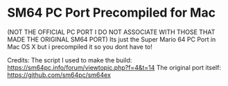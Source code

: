 # SM64 PC Port Precompiled for Mac
(NOT THE OFFICIAL PC PORT I DO NOT ASSOCIATE WITH THOSE THAT MADE THE ORIGINAL SM64 PORT) Its just the Super Mario 64 PC Port in Mac OS X but i precompiled it so you dont have to!

Credits:
The script I used to make the build: https://sm64pc.info/forum/viewtopic.php?f=4&t=14
The original port itself: https://github.com/sm64pc/sm64ex
